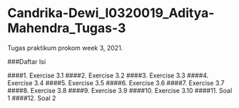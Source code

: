 # Candrika-Dewi_I0320019_Aditya-Mahendra_Tugas-3
Tugas praktikum prokom week 3, 2021.

###Daftar Isi

####1. Exercise 3.1
####2. Exercise 3.2
####3. Exercise 3.3
####4. Exercise 3.4
####5. Exercise 3.5
####6. Exercise 3.6
####7. Exercise 3.7
####8. Exercise 3.8
####9. Exercise 3.9
####10. Exercise 3.10
####11. Soal 1
####12. Soal 2
